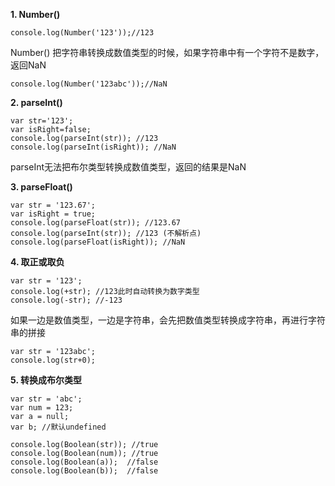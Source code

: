**1. Number()**

    console.log(Number('123'));//123
    
Number() 把字符串转换成数值类型的时候，如果字符串中有一个字符不是数字，返回NaN

    console.log(Number('123abc'));//NaN

**2. parseInt()**

    var str='123';
    var isRight=false;
    console.log(parseInt(str)); //123
    console.log(parseInt(isRight)); //NaN

parseInt无法把布尔类型转换成数值类型，返回的结果是NaN

**3. parseFloat()**

    var str = '123.67';
    var isRight = true;
    console.log(parseFloat(str)); //123.67
    console.log(parseInt(str)); //123 (不解析点)
    console.log(parseFloat(isRight)); //NaN

**4. 取正或取负**

    var str = '123';
    console.log(+str); //123此时自动转换为数字类型
    console.log(-str); //-123

如果一边是数值类型，一边是字符串，会先把数值类型转换成字符串，再进行字符串的拼接

    var str = '123abc';
    console.log(str+0);

**5. 转换成布尔类型**

    var str = 'abc';
    var num = 123;
    var a = null;
    var b; //默认undefined
    
    console.log(Boolean(str)); //true
    console.log(Boolean(num)); //true
    console.log(Boolean(a));  //false
    console.log(Boolean(b));  //false
